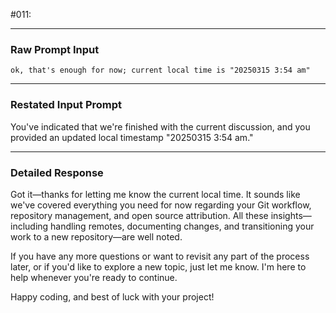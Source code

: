 <git-open-source> #011:

---

### Raw Prompt Input
```
ok, that's enough for now; current local time is "20250315 3:54 am"
```

---

### Restated Input Prompt
You've indicated that we're finished with the current discussion, and you provided an updated local timestamp "20250315 3:54 am."

---

### Detailed Response

Got it—thanks for letting me know the current local time. It sounds like we've covered everything you need for now regarding your Git workflow, repository management, and open source attribution. All these insights—including handling remotes, documenting changes, and transitioning your work to a new repository—are well noted.

If you have any more questions or want to revisit any part of the process later, or if you'd like to explore a new topic, just let me know. I'm here to help whenever you're ready to continue.

Happy coding, and best of luck with your project!
